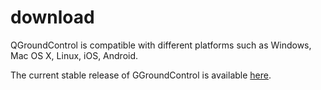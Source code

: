 # download

QGroundControl is compatible with different platforms such as Windows, Mac OS X, Linux, iOS, Android.

The current stable release of GGroundControl is available [here](https://docs.qgroundcontrol.com/en/getting_started/download_and_install.html).

